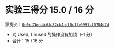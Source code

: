 # 实验三得分 15.0 / 16 分

源提交：[`0e0cf7bec4c68c82cb4adf0c13e9991cf5784d7d`](https://github.com/hardyho/OSH-2020-Labs/tree/0e0cf7bec4c68c82cb4adf0c13e9991cf5784d7d)

- 对 Used, Unused 的操作没有加锁（-1 分）
- 合计：15 / 16 分
